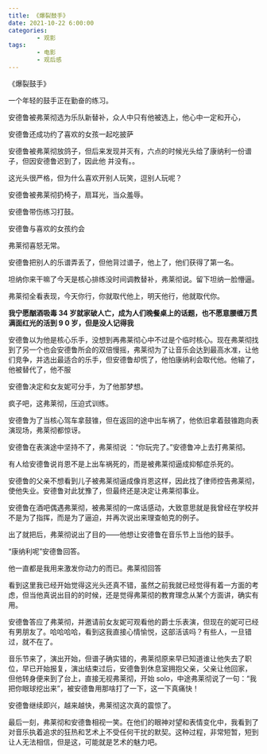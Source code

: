 ```yaml
---
title: 《爆裂鼓手》
date: 2021-10-22 6:00:00
categories:
        - 观影
tags:
        - 电影
        - 观后感
---
```


《爆裂鼓手》

一个年轻的鼓手正在勤奋的练习。

安德鲁被弗莱彻选为乐队新替补，众人中只有他被选上，他心中一定和开心，

安德鲁还成功约了喜欢的女孩一起吃披萨

安德鲁被弗莱彻放鸽子，但后来发现并灭有，六点的时候光头给了康纳利一份谱子，但因安德鲁迟到了，因此他 并没有。。

这光头很严格，但为什么喜欢开别人玩笑，逗别人玩呢？

安德鲁被弗莱彻扔椅子，扇耳光，当众羞辱。

安德鲁带伤练习打鼓。

安德鲁与喜欢的女孩约会

弗莱彻喜怒无常。

安德鲁把别人的乐谱弄丢了，但他背过谱子，他上了，他们获得了第一名。

坦纳你来干嘛了今天是核心排练没时间调教替补，弗莱彻说。留下坦纳一脸懵逼。

弗莱彻全看表现，今天你行，你就取代他上，明天他行，他就取代你。

**我宁愿酗酒吸毒 34 岁就家破人亡，成为人们晚餐桌上的话题，也不愿意腰缠万贯满面红光的活到 9 0 岁，但是没人记得我**

安德鲁以为他是核心乐手，没想到再弗莱彻心中不过是个临时核心。现在弗莱彻找到了另一个也会安德鲁所会的双倍慢摇，弗莱彻为了让音乐会达到最高水准，让他们竞争，并选出最适合的乐手，但安德鲁却慌了，他怕康纳利会取代他。他输了，他被替代了，他不服

安德鲁决定和女友妮可分手，为了他那梦想。

疯子吧，这弗莱彻，压迫式训练。

安德鲁为了当核心驾车拿鼓锥，但在返回的途中出车祸了，他依旧拿着鼓锥跑向表演现场，弗莱彻都惊讶。

安德鲁在表演途中坚持不了，弗莱彻说 ：“你玩完了。”安德鲁冲上去打弗莱彻。

有人给安德鲁说肖恩不是上出车祸死的，而是被弗莱彻逼成抑郁症杀死的。

安德鲁的父亲不想看到儿子被弗莱彻逼成像肖恩这样，因此找了律师控告弗莱彻，使他失业。安德鲁对此犹豫了，但最终还是决定让弗莱彻事业。

安德鲁在酒吧偶遇弗莱彻，被弗莱彻的一席话感动，大致意思就是我曾经在学校并不是为了指挥，而是为了逼迫，并再次说出来理查帕克的例子。

出了就把后，弗莱彻说出了目的——他想让安德鲁在音乐节上当他的鼓手。

“康纳利呢”安德鲁回答。

他一直都是我用来激发你动力的而已。弗莱彻回答

看到这里我已经开始觉得这光头还真不错，虽然之前我就已经觉得有着一方面的考虑，但当他真说出目的的时候，还是觉得弗莱彻的教育理念从某个方面讲，确实有用。

安德鲁答应了弗莱彻，并邀请前女友妮可观看他的爵士乐表演，但现在的妮可已经有男朋友了。哈哈哈哈，看到这我直接心情愉悦，这部活该吗？有些人，一旦错过，就不在了。

音乐节来了，演出开始，但谱子确实错的，弗莱彻原来早已知道谁让他失去了职位，早已开始报复，演出结束过后，安德鲁到休息室拥抱父亲，父亲让他回家， 但他转身便来到了台上，直接无视弗莱彻，开始 solo，中途弗莱彻说了一句：“我把你眼球挖出来”，被安德鲁用那啥打了一下，这一下真痛快！

安德鲁继续即兴，越来越快，弗莱彻这次真的震惊了。

最后一刻，弗莱彻和安德鲁相视一笑。在他们的眼神对望和表情变化中，我看到了对音乐执着追求的狂热和艺术上不受任何干扰的默契。这种过程，非常短暂，短到让人无法相信，但是这，可能就是艺术的魅力吧。
